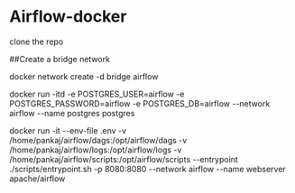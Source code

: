 # Airflow-docker

clone the repo

##Create a bridge network

docker network create -d bridge airflow
 
docker run -itd -e POSTGRES_USER=airflow -e POSTGRES_PASSWORD=airflow -e POSTGRES_DB=airflow --network airflow --name postgres postgres

docker run -it --env-file .env -v /home/pankaj/airflow/dags:/opt/airflow/dags -v /home/pankaj/airflow/logs:/opt/airflow/logs -v /home/pankaj/airflow/scripts:/opt/airflow/scripts --entrypoint ./scripts/entrypoint.sh  -p 8080:8080 --network airflow --name webserver  apache/airflow

